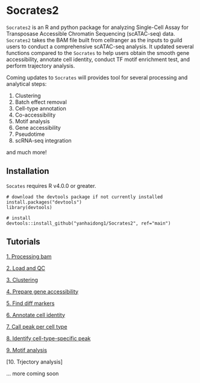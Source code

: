 
# Socrates2



`Socrates2` is an R and python package for analyzing Single-Cell Assay for Transposase Accessible Chromatin Sequencing (scATAC-seq) data. `Socrates2` takes the BAM file built from cellranger as the inputs to guild users to conduct a comprehensive scATAC-seq analysis. It updated several functions compared to the `Socrates` to help users obtain the smooth gene accessibility, annotate cell identity, conduct TF motif enrichment test, and perform trajectory analysis. 




Coming updates to `Socrates` will provides tool for several processing and analytical steps: 

1. Clustering
2. Batch effect removal 
3. Cell-type annotation 
4. Co-accessibility 
5. Motif analysis 
6. Gene accessibility 
7. Pseudotime 
8. scRNA-seq integration

and much more!

## Installation

`Socates` requires R v4.0.0 or greater. 

```
# download the devtools package if not currently installed
install.packages("devtools")
library(devtools)

# install
devtools::install_github("yanhaidong1/Socrates2", ref="main")
```



## Tutorials
[1. Processing bam](http://htmlpreview.github.io/?https://github.com/yanhaidong1/Socrates2/blob/main/vignettes/process_BAM.html)

[2. Load and QC](https://htmlpreview.github.io/?https://github.com/yanhaidong1/Socrates2/blob/main/vignettes/load_data_and_QC.html)

[3. Clustering](https://htmlpreview.github.io/?https://github.com/yanhaidong1/Socrates2/blob/main/vignettes/clustering.html)

[4. Prepare gene accessibility](http://htmlpreview.github.io/?https://github.com/yanhaidong1/Socrates2/blob/main/vignettes/prepare_gene_accessibility.html)

[5. Find diff markers](http://htmlpreview.github.io/?https://github.com/yanhaidong1/Socrates2/blob/main/vignettes/find_diff_markers.html)

[6. Annotate cell identity](http://htmlpreview.github.io/?https://github.com/yanhaidong1/Socrates2/blob/main/vignettes/annotate_cell_identity.html)

[7. Call peak per cell type](http://htmlpreview.github.io/?https://github.com/yanhaidong1/Socrates2/blob/main/vignettes/peak_call_per_celltype.html)

[8. Identify cell-type-specific peak](http://htmlpreview.github.io/?https://github.com/yanhaidong1/Socrates2/blob/main/vignettes/call_diff_peaks.html)

[9. Motif analysis](http://htmlpreview.github.io/?https://github.com/yanhaidong1/Socrates2/blob/main/vignettes/motif_analysis.html)

[10. Trjectory analysis]











...  more coming soon
